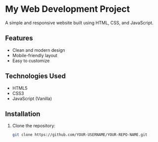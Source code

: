 # My Web Development Project

A simple and responsive website built using HTML, CSS, and JavaScript.

## Features
- Clean and modern design
- Mobile-friendly layout
- Easy to customize

## Technologies Used
- HTML5
- CSS3
- JavaScript (Vanilla)

## Installation
1. Clone the repository:
   ```bash
   git clone https://github.com/YOUR-USERNAME/YOUR-REPO-NAME.git

